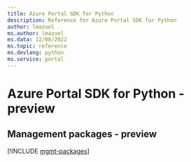 ```yaml
---
title: Azure Portal SDK for Python
description: Reference for Azure Portal SDK for Python
author: lmazuel
ms.author: lmazuel
ms.data: 12/08/2022
ms.topic: reference
ms.devlang: python
ms.service: portal
---
```

# Azure Portal SDK for Python - preview

## Management packages - preview
[!INCLUDE [mgmt-packages](portal-mgmt-index.md)]